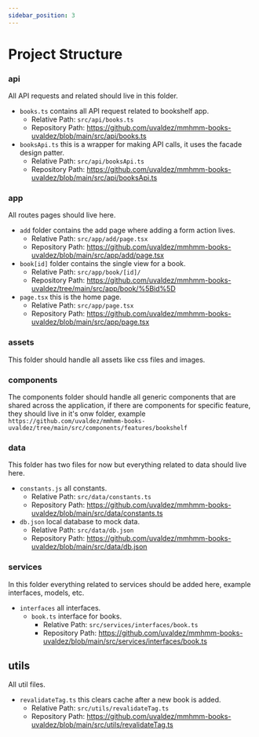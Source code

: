 ```yaml
---
sidebar_position: 3
---
```


# Project Structure

### api
All API requests and related should live in this folder.
- `books.ts` contains all API request related to bookshelf app.
  * Relative Path: `src/api/books.ts`
  * Repository Path: https://github.com/uvaldez/mmhmm-books-uvaldez/blob/main/src/api/books.ts
- `booksApi.ts` this is a wrapper for making API calls, it uses the facade design patter.
  * Relative Path: `src/api/booksApi.ts`
  * Repository Path: https://github.com/uvaldez/mmhmm-books-uvaldez/blob/main/src/api/booksApi.ts


### app
All routes pages should live here.
* `add` folder contains the add page where adding a form action lives.
  * Relative Path: `src/app/add/page.tsx`
  * Repository Path: https://github.com/uvaldez/mmhmm-books-uvaldez/blob/main/src/app/add/page.tsx
* `book[id]` folder contains the single view for a book.
  * Relative Path: `src/app/book/[id]/`
  * Repository Path: https://github.com/uvaldez/mmhmm-books-uvaldez/tree/main/src/app/book/%5Bid%5D
* `page.tsx` this is the home page.
  * Relative Path: `src/app/page.tsx`
  * Repository Path: https://github.com/uvaldez/mmhmm-books-uvaldez/blob/main/src/app/page.tsx

### assets
This folder should handle all assets like css files and images.

### components
The components folder should handle all generic components that are shared across the application, if there are components for specific feature, they should live in it's onw folder, example `https://github.com/uvaldez/mmhmm-books-uvaldez/tree/main/src/components/features/bookshelf`

### data
This folder has two files for now but everything related to data should live here.
* `constants.js` all constants.
  * Relative Path: `src/data/constants.ts`
  * Repository Path: https://github.com/uvaldez/mmhmm-books-uvaldez/blob/main/src/data/constants.ts
* `db.json` local database to mock data.
  * Relative Path: `src/data/db.json`
  * Repository Path: https://github.com/uvaldez/mmhmm-books-uvaldez/blob/main/src/data/db.json

### services
In this folder everything related to services should be added here, example interfaces, models, etc.
* `interfaces` all interfaces.
  * `book.ts` interface for books.
    * Relative Path: `src/services/interfaces/book.ts`
    * Repository Path: https://github.com/uvaldez/mmhmm-books-uvaldez/blob/main/src/services/interfaces/book.ts

## utils
All util files.
* `revalidateTag.ts` this clears cache after a new book is added.
  * Relative Path: `src/utils/revalidateTag.ts`
  * Repository Path: https://github.com/uvaldez/mmhmm-books-uvaldez/blob/main/src/utils/revalidateTag.ts
